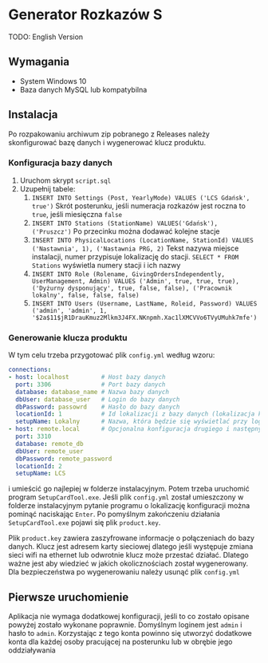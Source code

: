# Generator Rozkazów S
TODO: English Version
## Wymagania
- System Windows 10
- Baza danych MySQL lub kompatybilna
## Instalacja
Po rozpakowaniu archiwum zip pobranego z Releases należy skonfigurować bazę danych i wygenerować klucz produktu.
### Konfiguracja bazy danych
1. Uruchom skrypt `script.sql`
2. Uzupełnij tabele:
   1. `INSERT INTO Settings (Post, YearlyMode) VALUES ('LCS Gdańsk', true')` Skrót posterunku, jeśli numeracja rozkazów jest roczna to `true`, jeśli miesięczna `false`
   2. `INSERT INTO Stations (StationName) VALUES('Gdańsk'), ('Pruszcz')` Po przecinku można dodawać kolejne stacje
   3. `INSERT INTO PhysicalLocations (LocationName, StationId) VALUES ('Nastawnia', 1), ('Nastawnia PRG, 2)` Tekst nazywa miejsce instalacji, numer przypisuje lokalizację do stacji. `SELECT * FROM Stations` wyświetla numery stacji i ich nazwy
   4. `INSERT INTO Role (Rolename, GivingOrdersIndependently, UserManagement, Admin) VALUES ('Admin', true, true, true), ('Dyżurny dysponujący', true, false, false), ('Pracownik lokalny', false, false, false)`
   5. `INSERT INTO Users (Username, LastName, Roleid, Password) VALUES ('admin', 'admin', 1, '$2a$11$jR1DrauKmuz2Mlkm3J4FX.NKnpmh.Xac1lXMCVVo6TVyUMuhk7mfe')`
### Generowanie klucza produktu
W tym celu trzeba przygotować plik `config.yml` według wzoru:
```yaml
connections:
- host: localhost         # Host bazy danych
  port: 3306              # Port bazy danych 
  database: database_name # Nazwa bazy danych
  dbUser: database_user   # Login do bazy danych
  dbPassword: passowrd    # Hasło do bazy danych
  locationId: 1           # Id lokalizacji z bazy danych (lokalizacja komputera)
  setupName: Lokalny      # Nazwa, która będzie się wyświetlać przy logowaniu
- host: remote.local      # Opcjonalna konfiguracja drugiego i następnych połączeń
  port: 3310
  database: remote_db
  dbUser: remote_user
  dbPassword: remote_password
  locationId: 2
  setupName: LCS
```
i umieścić go najlepiej w folderze instalacyjnym. Potem trzeba uruchomić program `SetupCardTool.exe`. Jeśli
plik `config.yml` został umieszczony w folderze instalacyjnym pytanie programu o lokalizację konfiguracji
można pominąć naciskając `Enter`. Po pomyślnym zakończeniu działania `SetupCardTool.exe` pojawi się
plik `product.key`.

Plik `product.key` zawiera zaszyfrowane informacje o połączeniach do bazy danych. Klucz jest adresem
karty sieciowej dlatego jeśli występuje zmiana sieci wifi na ethernet lub odwrotnie klucz może przestać
działać. Dlatego ważne jest aby wiedzieć w jakich okolicznościach został wygenerowany. Dla bezpieczeństwa po
wygenerowaniu należy usunąć plik `config.yml`

## Pierwsze uruchomienie
Aplikacja nie wymaga dodatkowej konfiguracji, jeśli to co zostało opisane powyżej zostało wykonane
poprawnie. Domyślnym loginem jest `admin` i hasło to `admin`. Korzystając z tego konta powinno się
utworzyć dodatkowe konta dla każdej osoby pracującej na posterunku lub w obrębie jego oddziaływania